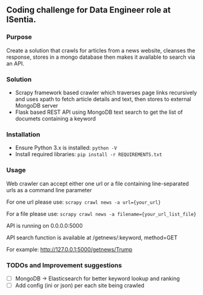 ## Coding challenge for Data Engineer role at ISentia. ##

### Purpose ###
Create a solution that crawls for articles from a news website, cleanses the response, stores in a mongo database then makes it available to search via an API.
### Solution ###
* Scrapy framework based crawler which traverses page links recursively and uses xpath to fetch article details and text, then stores to external MongoDB server 
* Flask based REST API using MongoDB text search to get the list of documets containing a keyword
### Installation ###
* Ensure Python 3.x is installed: `python -V`
* Install required libraries: `pip install -r REQUIREMENTS.txt`
### Usage ###
Web crawler can accept either one url or a file containing line-separated urls as a command line parameter

For one url please use: `scrapy crawl news -a url={your_url}`

For a file please use: `scrapy crawl news -a filename={your_url_list_file}`

API is running on 0.0.0.0:5000

API search function is available at /getnews/:keyword, method=GET

For example: <http://127.0.0.1:5000/getnews/Trump>
### TODOs and Improvement suggestions ###
- [ ] MongoDB -> Elasticsearch for better keyword lookup and ranking
- [ ] Add config (ini or json) per each site being crawled
